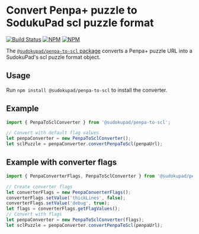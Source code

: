 # Convert Penpa+ puzzle to SodukuPad scl puzzle format

[![Build Status](https://img.shields.io/github/actions/workflow/status/marktekfan/penpa-to-scl/publish.yml?branch=main)](https://github.com/marktekfan/penpa-to-scl/actions)
[![NPM](https://img.shields.io/npm/dm/penpa-to-scl)](https://www.npmjs.com/package/penpa-to-scl)
[![NPM](https://img.shields.io/npm/v/penpa-to-scl)](https://www.npmjs.com/package/penpa-to-scl)

The [`@sudokupad/penpa-to-scl` package](https://www.npmjs.com/package/@sudokupad/penpa-to-scl) converts a Penpa+ puzzle URL into a SudokuPad's scl puzzle format object.

## Usage

Run `npm install @sudokupad/penpa-to-scl` to install the converter.

## Example

```js
import { PenpaToSclConverter } from '@sudokupad/penpa-to-scl';

// Convert with default flag values
let penpaConverter = new PenpaToSclConverter();
let sclPuzzle = penpaConverter.convertPenpaToScl(penpaUrl);
```

## Example with converter flags

```js
import { PenpaConverterFlags, PenpaToSclConverter } from '@sudokupad/penpa-to-scl';

// Create converter flags
let converterFlags = new PenpaConverterFlags();
converterFlags.setValue('thickLines', false);
converterFlags.setValue('debug', true);
let flags = converterFlags.getFlagValues();
// Convert with flags
let penpaConverter = new PenpaToSclConverter(flags);
let sclPuzzle = penpaConverter.convertPenpaToScl(penpaUrl);
```

